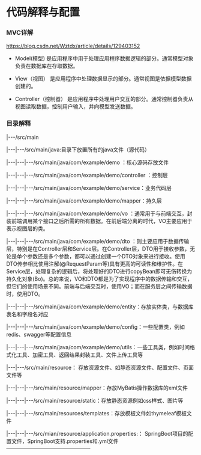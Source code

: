 # 代码解释与配置
### MVC详解

https://blog.csdn.net/Wztdx/article/details/129403152

- Model(模型) 是应⽤程序中用于处理应用程序数据逻辑的部分。通常模型对象负责在数据库在存取数据。

- View（视图） 是应用程序中处理数据显示的部分。通常视图是依据模型数据创建的。

- Controller（控制器） 是应⽤程序中处理用户交互的部分。通常控制器负责从视图读取数据，控制用户输⼊，并向模型发送数据。

### 目录解释

|---/src/main

|---|---/src/main/java:目录下放置所有的java文件（源代码）

|---|---|---/src/main/java/com/example/demo ：核心源码存放文件

|---|---|---/src/main/java/com/example/demo/controller ：控制层

|---|---|---/src/main/java/com/example/demo/service：业务代码层

|---|---|---/src/main/java/com/example/demo/mapper：持久层

|---|---|---/src/main/java/com/example/demo/vo ：通常用于与前端交互，封装前端调用某个接口之后所需的所有数据。在前后端分离的时代，VO主要应用于表示视图层的类。

|---|---|---/src/main/java/com/example/demo/dto ：则主要应用于数据传输层，特别是在Controller层和Service层。在Controller层，DTO用于接收参数，无论是单个参数还是多个参数，都可以通过创建一个DTO对象来进行接收。使用DTO传参相比使用注解(@RequestParam等)具有更高的可读性和维护性。在Service层，处理复杂的逻辑后，将处理好的DTO进行copyBean即可无伤转换为持久化对象(Bo)。总的来说，VO和DTO都是为了实现程序中的数据传输和交互，但它们的使用场景不同。前端与后端交互时，使用VO；而在服务层之间传输数据时，使用DTO。

|---|---|---/src/main/java/com/example/demo/entity：存放实体类，与数据库表名和字段名对应

|---|---|---/src/main/java/com/example/demo/config：一些配置类，例如redis、swagger等配置信息

|---|---|---/src/main/java/com/example/demo/utils：一些工具类，例如时间格式化工具、加密工具、返回结果封装工具、文件上传工具等

|---|---/src/main/resource： 存放资源文件、如静态资源文件、配置文件、页面文件等

|---|---|---/src/main/resource/mapper：存放MyBatis操作数据库的xml文件

|---|---|---/src/main/resource/static：存放静态资源例如css样式、图片等

|---|---|---/src/main/resources/templates：存放模板文件如thymeleaf模板文件

|---|---|---/src/mian/resource/application.properties:： SpringBoot项目的配置文件，SpringBoot支持.properties和.yml文件
————————————————
